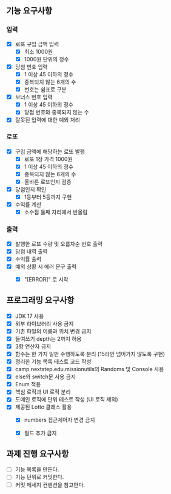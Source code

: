 ## 기능 요구사항
### 입력
- [X] 로또 구입 금액 입력
  - [X] 최소 1000원
  - [X] 1000원 단위의 정수
- [X] 당첨 번호 입력
  - [X] 1 이상 45 이하의 정수
  - [X] 중복되지 않는 6개의 수
  - [X] 번호는 쉼표로 구분
- [X] 보너스 번호 입력
  - [X] 1 이상 45 이하의 정수
  - [X] 당첨 번호와 중복되지 않는 수
- [X] 잘못된 입력에 대한 예외 처리

### 로또
- [X] 구입 금액에 해당하는 로또 발행
  - [X] 로또 1장 가격 1000원
  - [X] 1 이상 45 이하의 정수
  - [X] 중복되지 않는 6개의 수
  - [X] 올바른 로또인지 검증
- [X] 당첨인지 확인
  - [X] 1등부터 5등까지 구현
- [X] 수익률 계산
  - [X] 소수점 둘째 자리에서 반올림

### 출력
- [X] 발행한 로또 수량 및 오름차순 번호 출력
- [X] 당첨 내역 출력
- [X] 수익률 출력
- [X] 예외 상황 시 에러 문구 출력
  - [X] "[ERROR]" 로 시작 


## 프로그래밍 요구사항
- [X] JDK 17 사용
- [X] 외부 라이브러리 사용 금지
- [X] 기존 파일의 이름과 위치 변경 금지
- [X] 들여쓰기 depth는 2까지 허용
- [X] 3항 연산자 금지
- [X] 함수는 한 가지 일만 수행하도록 분리 (15라인 넘어가지 않도록 구현)
- [X] 정리한 기능 목록 테스트 코드 작성
- [X] camp.nextstep.edu.missionutils의 Randoms 및 Console 사용
- [X] else와 switch문 사용 금지
- [X] Enum 적용
- [X] 핵심 로직과 UI 로직 분리
- [X] 도메인 로직에 단위 테스트 작성 (UI 로직 제외)
- [X] 제공된 Lotto 클래스 활용
  - [X] numbers 접근제어자 변경 금지
  - [X] 필드 추가 금지


## 과제 진행 요구사항
- [ ] 기능 목록을 만든다.
- [ ] 기능 단위로 커밋한다.
- [ ] 커밋 메세지 컨벤션을 참고한다.

